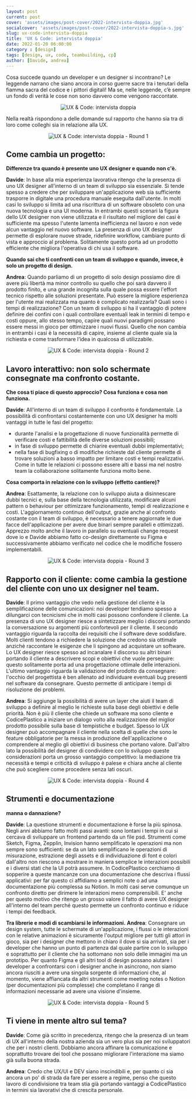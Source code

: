 ```yaml
---
layout: post
current: post
cover: 'assets/images/post-cover/2022-intervista-doppia.jpg'
socialcover: 'assets/images/post-cover/2022-intervista-doppia-s.jpg'
slug: ux-code-intervista-doppia
title: 'UX & Code: intervista doppia'
date: 2022-01-20 06:00:00
category : [design]
tags: [design, ux, code, teambuilding, cp]
author: [Davide, andrea]
---
```


Cosa succede quando un developer e un designer si incontrano? Le leggende narrano che siano ancora in corso guerre sacre tra i tenutari della fiamma sacra del codice e i pittori digitali! Ma se, nelle leggende, c’è sempre un fondo di verità le cose non sono davvero come vengono raccontate.

<figure style="text-align:center"><img src="/assets/images/post-content/intervista-doppia/double_l_001.png" alt="UX & Code: intervista doppia" /></figure>

Nella realtà rispondono a delle domande sul rapporto che hanno sia tra di loro come colleghi sia in relazione alla UX.

<figure style="text-align:center"><img src="/assets/images/post-content/intervista-doppia/double_s_001.png" alt="UX & Code: intervista doppia - Round 1" /></figure>

## Come cambia un progetto:
**Differenze tra quando è presente uno UX designer e quando non c'è.**

**Davide**: In base alla mia esperienza lavorativa ritengo che la presenza di uno UX designer all'interno di un team di sviluppo sia essenziale.
Si tende spesso a credere che per sviluppare un'applicazione web sia sufficiente trasporre in digitale una procedura manuale eseguita dall'utente.
In molti casi lo sviluppo si limita ad una riscrittura di un software obsoleto con una nuova tecnologia e una UI moderna.
In entrambi questi scenari la figura dello UX designer non viene utilizzata e il risultato nel migliore dei casi è sufficiente ma spesso l'utente lamenta inefficienza nel lavoro e non vede alcun vantaggio nel nuovo software. La presenza di uno UX designer permette di esplorare nuove strade, ridefinire workflow, cambiare punto di vista e approccio al problema. Solitamente questo porta ad un prodotto efficiente che migliora l'operativa di chi usa il software.

**Quando sai che ti confronti con un team di sviluppo e quando, invece, è solo un progetto di design.**

**Andrea**: Quando parliamo di un progetto di solo design possiamo dire di avere più libertà ma minor controllo su quello che poi sarà davvero il prodotto finito, e una grande incognita sulla quale possa essere l'effort tecnico rispetto alle soluzioni presentate. Può essere la migliore esperienza per l'utente mai realizzata ma quanto è complicato realizzarla? Quali sono i tempi di realizzazione?
Con un team di sviluppo si ha il vantaggio di potere definire dei confini con i quali controllare eventuali leak in termini di tempo e costi oppure, allo stesso tempo, capire quali nuovi paradigmi possano essere messi in gioco per ottimizzare i nuovi flussi. 
Quello che non cambia in entrambi i casi è la necessità di capire, insieme al cliente quale sia la richiesta e come trasformare l’idea in qualcosa di utilizzabile.

<figure style="text-align:center"><img src="/assets/images/post-content/intervista-doppia/double_s_001.png" alt="UX & Code: intervista doppia - Round 2" /></figure>

## Lavoro interattivo: non solo schermate consegnate ma confronto costante.
**Che cosa ti piace di questo approccio? Cosa funziona e cosa non funziona.**

**Davide**: All'interno di un team di sviluppo il confronto è fondamentale.
La possibilità di confrontarsi costantemente con uno UX designer ha molti vantaggi in tutte le fasi del progetto:
- durante l'analisi e la progettazione di nuove funzionalità permette di verificare costi e fattibilità delle diverse soluzioni possibili;
- in fase di sviluppo permette di chiarire eventuali dubbi implementativi;
- nella fase di bugfixing o di modifiche richieste dal cliente permette di trovare soluzioni a basso impatto per limitare costi e tempi realizzativi.
Come in tutte le relazioni ci possono essere alti e bassi ma nel nostro team la collaborazione solitamente funziona molto bene.

**Cosa comporta in relazione con lo sviluppo (effetto cantiere)?**

**Andrea**: Esattamente, la relazione con lo sviluppo aiuta a disinnescare dubbi tecnici e, sulla base della tecnologia utilizzata, modificare alcuni pattern o behaviour per ottimizzare funzionamento, tempi di realizzazione e costi.
L'aggiornamento continuo dell'output, grazie anche al confronto costante con il team di sviluppo, è necessario a tenere aggiornate le due facce dell'applicazione per avere due binari sempre paralleli e ottimizzati. Apprezzo molto anche il lavoro in parallelo su eventuali change request dove io e Davide abbiamo fatto co-design direttamente su Figma e successivamente abbiamo verificato nel codice che le modifiche fossero implementabili.

<figure style="text-align:center"><img src="/assets/images/post-content/intervista-doppia/double_s_001.png" alt="UX & Code: intervista doppia - Round 3" /></figure>

## Rapporto con il cliente: come cambia la gestione del cliente con uno ux designer nel team.
**Davide**: Il primo vantaggio che vedo nella gestione del cliente è la semplificazione delle comunicazioni: noi developer tendiamo spesso a dilungarci con tecnicismi che in molti casi possono confondere il cliente. La presenza di uno UX designer riesce a sintetizzare meglio i discorsi portando la conversazione su argomenti più confortevoli per il cliente.
Il secondo vantaggio riguarda la raccolta dei requisiti che il software deve soddisfare.
Molti clienti tendono a richiedere la soluzione che credono sia ottimale anziché raccontare le esigenze che li spingono ad acquistare un software. Lo UX designer riesce spesso ad incanalare il discorso su altri binari portando il cliente a descrivere scopi e obiettivi che vuole perseguire: questo solitamente porta ad una progettazione ottimale delle interazioni.
L'ultimo vantaggio riguarda la validazione del prodotto da consegnare: l'occhio del progettista è ben allenato ad individuare eventuali bug presenti nel software da consegnare. Questo permette di anticipare i tempi di risoluzione dei problemi.

**Andrea**: Si aggiunge la possibilità di avere un layer che aiuti il team di sviluppo a definire al meglio le richieste sulla base degli obiettivi e delle priorità. Non è più il cliente che chiede un software ma sono cliente e CodicePlastico a iniziare un dialogo volto alla realizzazione del miglior prodotto possibile sulla base di tempistiche e budget. Spesso lo UX designer può accompagnare il cliente nella scelta di quelle che sono le feature obbligatorie per la messa in produzione dell'applicazione o comprendere al meglio gli obiettivi di business che portano valore.
Dall'altro lato la possibilità del designer di condividere con lo sviluppo queste considerazioni porta un grosso vantaggio competitivo: la mediazione tra necessità e tempi e criticità di sviluppo è palese e chiara anche al cliente che può scegliere come procedere senza lati oscuri.

<figure style="text-align:center"><img src="/assets/images/post-content/intervista-doppia/double_s_001.png" alt="UX & Code: intervista doppia - Round 4" /></figure>

## Strumenti e documentazione
**manna o dannazione?**

**Davide**: La questione strumenti e documentazione è forse la più spinosa.
Negli anni abbiamo fatto molti passi avanti: sono lontani i tempi in cui si cercava di sviluppare un frontend partendo da un file psd. Strumenti come Sketch, Figma, Zepplin, Invision hanno semplificato le operazioni ma non sempre sono sufficienti: se da un lato semplificano le operazioni di misurazione, estrazione degli assets e di individuazione di font e colori dall'altro non riescono a mostrare in maniera semplice le interazioni possibili e i diversi stati che la UI potrà assumere.
In CodicePlastico cerchiamo di sopperire a queste mancanze con una documentazione che descriva i flussi applicativi: per far questo ci affidiamo a semplici note o ad una documentazione più complessa su Notion.
In molti casi serve comunque un confronto diretto per dirimere le interazioni meno comprensibili.
E' anche per questo motivo che ritengo un grosso valore il fatto di avere UX designer all'interno del team perché questo permette un confronto continuo e riduce i tempi dei feedback.

**Tra librerie e modi di scambiarsi le informazioni.**
**Andrea**: Consegnare un design system, tutte le schermate di un'applicazione, i flussi o le interazioni con le relative animazioni è sicuramente l'output migliore per tutti gli attori in gioco, sia per i designer che mettono in chiaro il dove si sia arrivati, sia per i developer che hanno un punto di partenza dal quale partire con lo sviluppo e soprattutto per il cliente che ha sottomano non solo delle immagini ma un prototipo. Per quanto Figma e gli altri tool di design possano aiutare i developer a confrontarsi con i designer anche in asincrono, non siamo ancora riusciti a avere una singola sorgente di informazioni che, al momento, viene affiancata da altri strumenti come meeting notes o Notion (per documentazioni più complesse) che completano il range di informazioni necessarie ad avere una visione d'insieme.

<figure style="text-align:center"><img src="/assets/images/post-content/intervista-doppia/double_s_001.png" alt="UX & Code: intervista doppia - Round 5" /></figure>

## Ti viene in mente altro sul tema?
**Davide**: Come già scritto in precedenza, ritengo che la presenza di un team di UX all'interno della nostra azienda sia un vero plus sia per noi sviluppatori che per i nostri clienti.
Dobbiamo ancora affinare la comunicazione e soprattutto trovare dei tool che possano migliorare l'interazione ma siamo già sulla buona strada.

**Andrea**: Credo che UX/UI e DEV siano inscindibili e, per quanto ci sia ancora un po' di strada da fare per essere a regime, penso che questo lavoro di condivisione tra team stia già portando vantaggi a CodicePlastico in termini sia lavorativi che di crescita personale.



